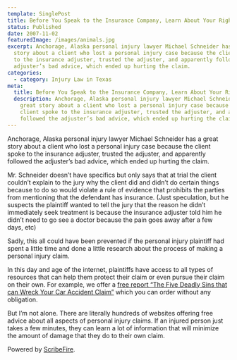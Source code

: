 ```yaml
---
template: SinglePost
title: Before You Speak to the Insurance Company, Learn About Your Rights
status: Published
date: 2007-11-02
featuredImage: /images/animals.jpg
excerpt: Anchorage, Alaska personal injury lawyer Michael Schneider has a great
  story about a client who lost a personal injury case because the client spoke
  to the insurance adjuster, trusted the adjuster, and apparently followed the
  adjuster’s bad advice, which ended up hurting the claim.
categories:
  - category: Injury Law in Texas
meta:
  title: Before You Speak to the Insurance Company, Learn About Your Rights
  description: Anchorage, Alaska personal injury lawyer Michael Schneider has a
    great story about a client who lost a personal injury case because the
    client spoke to the insurance adjuster, trusted the adjuster, and apparently
    followed the adjuster’s bad advice, which ended up hurting the claim.
---
```

<!--StartFragment-->

Anchorage, Alaska personal injury lawyer Michael Schneider has a great story about a client who lost a personal injury case because the client spoke to the insurance adjuster, trusted the adjuster, and apparently followed the adjuster’s bad advice, which ended up hurting the claim.

Mr. Schneider doesn’t have specifics but only says that at trial the client couldn’t explain to the jury why the client did and didn’t do certain things because to do so would violate a rule of evidence that prohibits the parties from mentioning that the defendant has insurance. (Just speculation, but he suspects the plaintiff wanted to tell the jury that the reason he didn’t immediately seek treatment is because the insurance adjuster told him he didn’t need to go see a doctor because the pain goes away after a few days, etc)

Sadly, this all could have been prevented if the personal injury plaintiff had spent a little time and done a little research about the process of making a personal injury claim.

In this day and age of the internet, plaintiffs have access to all types of resources that can help them protect their claim or even pursue their claim on their own. For example, we offer a [free report “The Five Deadly Sins that can Wreck Your Car Accident Claim”](https://www.austinaccidentlawyer.com/freeguide.html) which you can order without any obligation.

But I’m not alone. There are literally hundreds of websites offering free advice about all aspects of personal injury claims. If an injured person just takes a few minutes, they can learn a lot of information that will minimize the amount of damage that they do to their own claim.

Powered by [ScribeFire](http://scribefire.com/).

<!--EndFragment-->